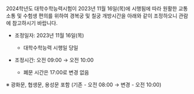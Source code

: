 2024학년도 대학수학능력시험이 2023년 11월 16일(목)에 시행됨에 따라 원활한 교통 소통 및 수험생 편의를 위하여 경복궁 및 칠궁 개방시간을 아래와 같이 조정하오니 관람에 참고하시기 바랍니다.

- 조정일자: 2023년 11월 16일(목)
  * 대학수학능력 시행일 당일

- 조정시간: 오전 09:00 → 오전 10:00
  * 폐문 시간은 17:00로 변경 없음

※ 광화문, 협생문, 용성문 포함 (기존 - 오전 08:00 → 변경 - 오전 10:00)